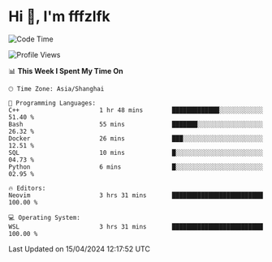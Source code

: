 # Hi 👋, I'm fffzlfk

<!--START_SECTION:waka-->
![Code Time](http://img.shields.io/badge/Code%20Time-691%20hrs%2025%20mins-blue)

![Profile Views](http://img.shields.io/badge/Profile%20Views-0-blue)

📊 **This Week I Spent My Time On** 

```text
🕑︎ Time Zone: Asia/Shanghai

💬 Programming Languages: 
C++                      1 hr 48 mins        █████████████░░░░░░░░░░░░   51.40 % 
Bash                     55 mins             ███████░░░░░░░░░░░░░░░░░░   26.32 % 
Docker                   26 mins             ███░░░░░░░░░░░░░░░░░░░░░░   12.51 % 
SQL                      10 mins             █░░░░░░░░░░░░░░░░░░░░░░░░   04.73 % 
Python                   6 mins              █░░░░░░░░░░░░░░░░░░░░░░░░   02.95 % 

🔥 Editors: 
Neovim                   3 hrs 31 mins       █████████████████████████   100.00 % 

💻 Operating System: 
WSL                      3 hrs 31 mins       █████████████████████████   100.00 % 
```


 Last Updated on 15/04/2024 12:17:52 UTC
<!--END_SECTION:waka-->
